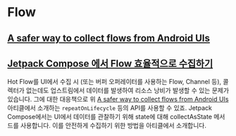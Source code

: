 # Flow
## [A safer way to collect flows from Android UIs](https://medium.com/androiddevelopers/a-safer-way-to-collect-flows-from-android-uis-23080b1f8bda)

## [Jetpack Compose 에서 Flow 효율적으로 수집하기](https://sungbin.land/jetpack-compose%EC%97%90%EC%84%9C-flow-%ED%9A%A8%EC%9C%A8%EC%A0%81%EC%9C%BC%EB%A1%9C-%EC%88%98%EC%A7%91%ED%95%98%EA%B8%B0-661fef213ced)
Hot Flow를 UI에서 수집 시 (또는 버퍼 오퍼레이터를 사용하는 Flow, Channel 등), 콜렉터가 없는데도 업스트림에서 데이터를 발생하여 리소스 낭비가 발생할 수 있는 문제가 있습니다.
그에 대한 대응책으로 위 [A safer way to collect flows from Android UIs](https://medium.com/androiddevelopers/a-safer-way-to-collect-flows-from-android-uis-23080b1f8bda) 아티클에서 소개하는 `repeatOnLifecycle` 등의 API를 사용할 수 있죠.
Jetpack Compose에서는 UI에서 데이터를 관찰하기 위해 state에 대해 collectAsState 메서드를 사용합니다.
이를 안전하게 수집하기 위한 방법을 아티클에서 소개합니다.
